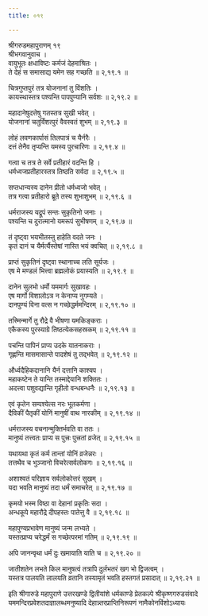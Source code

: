 ```yaml
---
title: ०१९

---
```

श्रीगरुडमहापुराणम् १९  
श्रीभगवानुवाच ।  
वायुभूतः क्षधाविष्टः कर्मजं देहमाश्रितः ।  
ते देहं स समासाद्य यमेन सह गच्छति ॥ २,१९.१ ॥  
  
चित्रगुप्तपुरं तत्र योजनानां तु विंशतिः ।  
कायस्थास्तत्र पश्यन्ति पापपुण्यानि सर्वशः ॥ २,१९.२ ॥  
  
महादानेषुदत्तेषु गतस्तत्र सुखी भवेत् ।  
योजनानां चतुर्विंशत्पुरं वैवस्वतं शुभम् ॥ २,१९.३ ॥  
  
लोहं लवणकार्पासं तिलपात्रं च यैर्नरैः ।  
दत्तं तेनैव तृप्यन्ति यमस्य पुरचारिणः ॥ २,१९.४ ॥  
  
गत्वा च तत्र ते सर्वे प्रतीहारं वदन्ति हि ।  
धर्मध्वजप्रतीहारस्तत्र तिष्ठति सर्वदा ॥ २,१९.५ ॥  
  
सप्तधान्यस्य दानेन प्रीतो धर्मध्वजो भवेत् ।  
तत्र गत्वा प्रतीहारो ब्रूते तस्य शुभाशुभम् ॥ २,१९.६ ॥  
  
धर्मराजस्य यद्रूपं सन्तः सुकृतिनो जनाः ।  
पश्यन्ति च दुरात्मानो यमरूपं सुभीषणम् ॥ २,१९.७ ॥  
  
तं दृष्ट्वा भयभीतस्तु हाहेति वदते जनः ।  
कृतं दानं च यैर्मर्त्यैस्तेषां नास्ति भयं क्वचित् ॥ २,१९.८ ॥  
  
प्राप्तं सुकृतिनं दृष्ट्वा स्थानाच्च लति सूर्यजः ।  
एष मे मण्डलं भित्त्वा ब्रह्मलोकं प्रयास्यति ॥ २,१९.९ ॥  
  
दानेन सुलभो धर्मो यममार्गः सुखावहः ।  
एष मार्गो विशालोऽत्र न केनाप्य नुगम्यते ।  
दानपुण्यं विना वत्स न गच्छेद्धर्ममन्दिरम् ॥ २,१९.१० ॥  
  
तस्मिन्मार्गे तु रौद्रे वै भीषणा यमकिङ्कराः ।  
एकैकस्य पुरस्याग्रे तिष्ठत्येकसहस्रकम् ॥ २,१९.११ ॥  
  
पचन्ति पापिनं प्राप्य उदके यातनाकराः ।  
गृह्णन्ति मासमासान्ते पादशेषं तु तद्भवेत् ॥ २,१९.१२ ॥  
  
और्ध्वदैहिकदानानि यैर्न दत्तानि काश्यप ।  
महाकष्टेन ते यान्ति तस्माद्देयानि शक्तितः ।  
अदत्त्वा पशुवद्यान्ति गृहीतो वन्धबन्धनैः ॥ २,१९.१३ ॥  
  
एवं कृतेन सम्पश्येत्स नरः भूतकर्मणा ।  
दैविकीं पैतृकीं योनिं मानुषीं वाथ नारकीम् ॥ २,१९.१४ ॥  
  
धर्मराजस्य वचनान्मुक्तिर्भवति वा ततः ।  
मानुष्यं तत्त्वतः प्राप्य स पुत्त्रः पुत्त्रतां व्रजेत् ॥ २,१९.१५ ॥  
  
यथायथा कृतं कर्म तान्तां योनिं व्रजेन्नरः ।  
तत्तथैव च भुञ्जानो विचरेत्सर्वलोकगः ॥ २,१९.१६ ॥  
  
अशाश्वतं परिज्ञाय सर्वलोकोत्तरं सुखम् ।  
यदा भवति मानुष्यं तदा धर्मं समाचरेत् ॥ २,१९.१७ ॥  
  
कृमयो भस्म विष्ठा वा देहानां प्रकृतिः सदा ।  
अन्धकूपे महारौद्रे दीपहस्तः पातेत्तु वै ॥ २,१९.१८ ॥  
  
महापुण्यप्रभावेण मानुष्यं जन्म लभ्यते ।  
यस्तत्प्राप्य चरेद्धर्मं स गच्छेत्परमां गतिम् ॥ २,१९.१९ ॥  
  
अपि जानन्वृथा धर्मं दुः खमायाति याति च ॥ २,१९.२० ॥  
  
जातीशतेन लभते किल मानुषत्वं तत्रापि दुर्लभतरं खग भो द्विजत्वम् ।  
यस्तत्र पालयति लालयति व्रतानि तस्यामृतं भवति हस्तगतं प्रसादात् ॥ २,१९.२१ ॥  
  
इति श्रीगारुडे महापुराणे उत्तरखण्डे द्वितीयांशे धर्मकाण्डे प्रेतकल्पे श्रीकृष्णगरुडसंवादे यममन्दिरप्रवेशतदाज्ञालब्धमनुष्यादि देहान्न्तरप्राप्तिनिरूपणं नामैकोनविंशोऽध्यायः